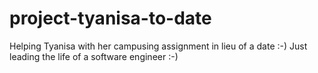 # project-tyanisa-to-date
Helping Tyanisa with her campusing assignment in lieu of a date :-) Just leading the life of a software engineer :-)
